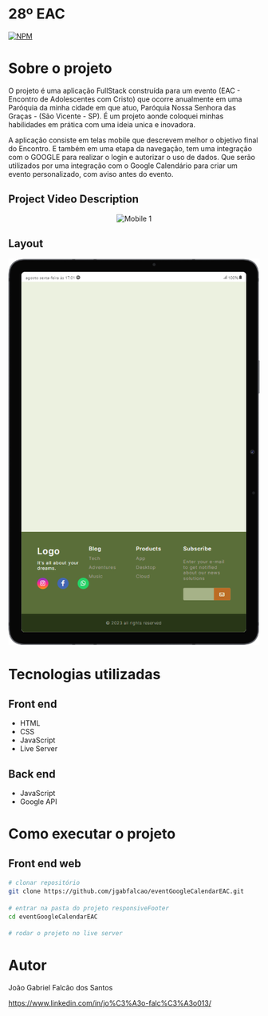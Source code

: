 # 28º EAC 
[![NPM](https://img.shields.io/npm/l/react)](https://github.com/jgabfalcao/eventGoogleCalendarEAC/blob/main/LICENSE) 

# Sobre o projeto

O projeto é uma aplicação FullStack construída para um evento (EAC - Encontro de Adolescentes com Cristo) que ocorre anualmente em uma Paróquia da minha cidade em que atuo, Paróquia Nossa Senhora das Graças - (São Vicente - SP). É um projeto aonde coloquei minhas habilidades em prática com uma ideia unica e inovadora.

A aplicação consiste em telas mobile que descrevem melhor o objetivo final do Encontro. E também em uma etapa da navegação, tem uma integração com o GOOGLE para realizar o login e autorizar o uso de dados. Que serão utilizados por uma integração com o Google Calendário para criar um evento personalizado, com aviso antes do evento.
  
  
## Project Video Description

<div align="center">

![Mobile 1](https://github.com/jgabfalcao/eventGoogleCalendarEAC/blob/main/assets/mobile.gif) 

</div>



## Layout

<div align="center">
  
![Modelo Conceitual](https://github.com/jgabfalcao/responsiveFooter/blob/main/assets/img/tablet.png)

</div>


<div>



# Tecnologias utilizadas
## Front end
- HTML
- CSS
- JavaScript
- Live Server

## Back end
- JavaScript
- Google API

# Como executar o projeto

## Front end web

```bash
# clonar repositório
git clone https://github.com/jgabfalcao/eventGoogleCalendarEAC.git

# entrar na pasta do projeto responsiveFooter
cd eventGoogleCalendarEAC

# rodar o projeto no live server
```

# Autor

João Gabriel Falcão dos Santos

https://www.linkedin.com/in/jo%C3%A3o-falc%C3%A3o013/
